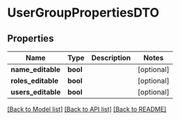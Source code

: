 # UserGroupPropertiesDTO

## Properties
Name | Type | Description | Notes
------------ | ------------- | ------------- | -------------
**name_editable** | **bool** |  | [optional] 
**roles_editable** | **bool** |  | [optional] 
**users_editable** | **bool** |  | [optional] 

[[Back to Model list]](../README.md#documentation-for-models) [[Back to API list]](../README.md#documentation-for-api-endpoints) [[Back to README]](../README.md)


